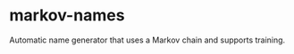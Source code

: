 markov-names
============

Automatic name generator that uses a Markov chain and supports training.
